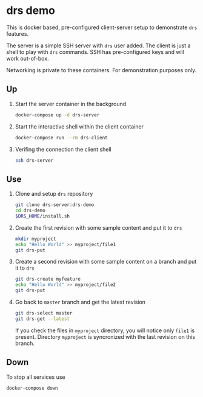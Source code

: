 # drs demo

This is docker based, pre-configured client-server setup to demonstrate `drs` features.

The server is a simple SSH server with `drs` user added. The client is just a shell to play with `drs` commands. SSH has pre-configured keys and will work out-of-box.

Networking is private to these containers. For demonstration purposes only.

## Up

1. Start the server container in the background
    ```bash
    docker-compose up -d drs-server
    ```
2. Start the interactive shell within the client container
    ```bash
    docker-compose run --rm drs-client
    ```
3. Verifing the connection the client shell
    ```bash
    ssh drs-server
    ```

## Use

1. Clone and setup `drs` repository
    ```bash
    git clone drs-server:drs-demo
    cd drs-demo
    $DRS_HOME/install.sh
    ```
3. Create the first revision with some sample content and put it to `drs`
    ```bash
    mkdir myproject
    echo "Hello World" >> myproject/file1
    git drs-put
    ```
4. Create a second revision with some sample content on a branch and put it to `drs`
    ```bash
    git drs-create myfeature
    echo "Hello World" >> myproject/file2
    git drs-put
    ```
5. Go back to  `master` branch and get the latest revision
    ```bash
    git drs-select master
    git drs-get --latest
    ```
    If you check the files in `myproject` directory, you will notice only `file1` is present. Directory `myproject` is syncronized with the last revision on this branch.

## Down

To stop all services use
```bash
docker-compose down
```
